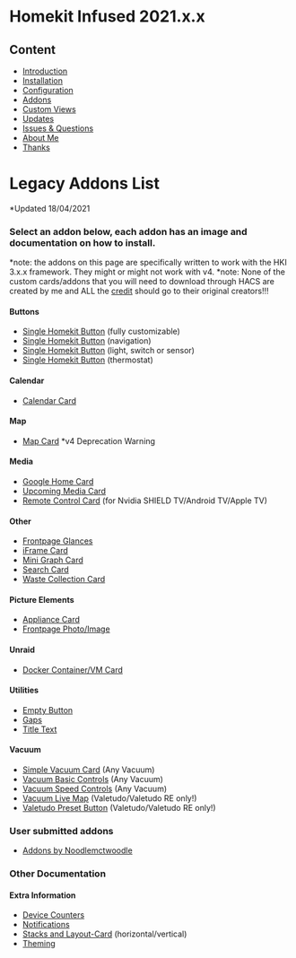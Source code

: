# Homekit Infused 2021.x.x

## Content
- [Introduction](index.md)
- [Installation](installation.md)
- [Configuration](configuration.md)
- [Addons](addons.md)
- [Custom Views](custom_views.md)
- [Updates](updates.md)
- [Issues & Questions](issues.md)
- [About Me](about.md)
- [Thanks](thanks.md)

# Legacy Addons List
*Updated 18/04/2021

### Select an addon below, each addon has an image and documentation on how to install.
*note: the addons on this page are specifically written to work with the HKI 3.x.x framework. They might or might not work with v4.
*note: None of the custom cards/addons that you will need to download through HACS are created by me and ALL the [credit](thanks.md) should go to their original creators!!!

#### Buttons  
  - [Single Homekit Button](addons/custom-button.md) (fully customizable)
  - [Single Homekit Button](addons/button-navigation.md) (navigation)
  - [Single Homekit Button](addons/button-light-switch.md) (light, switch or sensor)
  - [Single Homekit Button](addons/button-thermostat.md) (thermostat)
  
#### Calendar
  - [Calendar Card](addons/calendar-card.md)

#### Map
  - [Map Card](addons/map-card.md) *v4 Deprecation Warning
  
#### Media 
  - [Google Home Card](addons/google-home-card.md)
  - [Upcoming Media Card](addons/upcoming-recently-added.md)
  - [Remote Control Card](addons/nvidia-remote.md) (for Nvidia SHIELD TV/Android TV/Apple TV)

#### Other
  - [Frontpage Glances](addons/frontpage-glances.md)
  - [iFrame Card](addons/iframe-card.md)
  - [Mini Graph Card](addons/mini-graph-card.md)
  - [Search Card](addons/search-card.md)
  - [Waste Collection Card](addons/waste-collection-card.md)

#### Picture Elements
  - [Appliance Card](addons/appliances-card.md)
  - [Frontpage Photo/Image](addons/frontpage-photo.md)

#### Unraid
  - [Docker Container/VM Card](addons/unraid-docker.md)

#### Utilities
  - [Empty Button](addons/empty-button.md)
  - [Gaps](addons/gap-card.md)
  - [Title Text](addons/title-text-card.md)
  
#### Vacuum
  - [Simple Vacuum Card](addons/simple-vacuum-card.md) (Any Vacuum)
  - [Vacuum Basic Controls](addons/vacuum-controls.md) (Any Vacuum)
  - [Vacuum Speed Controls](addons/vacuum-mode-presets.md) (Any Vacuum)
  - [Vacuum Live Map](addons/vacuum-live-map.md) (Valetudo/Valetudo RE only!)
  - [Valetudo Preset Button](addons/valetudo-preset-button.md) (Valetudo/Valetudo RE only!)

### User submitted addons
  - [Addons by Noodlemctwoodle](https://noodlemctwoodle.github.io/homeassistant/)

### Other Documentation
#### Extra Information
  - [Device Counters](addons/device_counters.md)
  - [Notifications](addons/notifications.md)
  - [Stacks and Layout-Card](addons/stacks.md) (horizontal/vertical)
  - [Theming](addons/theming.md)
